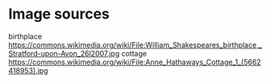 # Image sources
birthplace https://commons.wikimedia.org/wiki/File:William_Shakespeares_birthplace,_Stratford-upon-Avon_26l2007.jpg
cottage https://commons.wikimedia.org/wiki/File:Anne_Hathaways_Cottage_1_(5662418953).jpg
